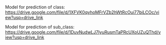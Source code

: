 Model for prediction of class: https://drive.google.com/file/d/1XFVK0qyhoMFrVZb2hWtRcOui77biLCOc/view?usp=drive_link

Model for prediction of sub_class: https://drive.google.com/file/d/1DuvNudwLJ7IyuRusmTaPRcUXoUZuQThd/view?usp=drive_link
